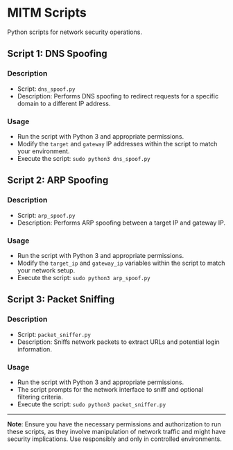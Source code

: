 # MITM Scripts

Python scripts for network security operations.

## Script 1: DNS Spoofing

### Description
- Script: `dns_spoof.py`
- Description: Performs DNS spoofing to redirect requests for a specific domain to a different IP address.

### Usage
- Run the script with Python 3 and appropriate permissions.
- Modify the `target` and `gateway` IP addresses within the script to match your environment.
- Execute the script: `sudo python3 dns_spoof.py`

## Script 2: ARP Spoofing

### Description
- Script: `arp_spoof.py`
- Description: Performs ARP spoofing between a target IP and gateway IP.

### Usage
- Run the script with Python 3 and appropriate permissions.
- Modify the `target_ip` and `gateway_ip` variables within the script to match your network setup.
- Execute the script: `sudo python3 arp_spoof.py`

## Script 3: Packet Sniffing

### Description
- Script: `packet_sniffer.py`
- Description: Sniffs network packets to extract URLs and potential login information.

### Usage
- Run the script with Python 3 and appropriate permissions.
- The script prompts for the network interface to sniff and optional filtering criteria.
- Execute the script: `sudo python3 packet_sniffer.py`

---

**Note**: Ensure you have the necessary permissions and authorization to run these scripts, as they involve manipulation of network traffic and might have security implications. Use responsibly and only in controlled environments.
